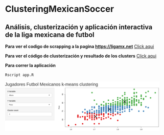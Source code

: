 # ClusteringMexicanSoccer
## Análisis, clusterización   y aplicación interactiva de la liga mexicana de futbol

**Para ver el codigo de scrapping a la pagina https://ligamx.net** [Click aqui](https://github.com/Mahonry/ClusteringMexicanSoccer/blob/master/Scrapping_Ligamexicana.R)



**Para ver el código de clusterización y resultado de los clusters** [Click aqui](https://mahonry.github.io/ClusteringMexicanSoccer/)

**Para correr la aplicación**
    
    Rscript app.R
    
  
<p align="center">
  <img src="https://github.com/Mahonry/ClusteringMexicanSoccer/blob/master/appImage.png">
</p>

